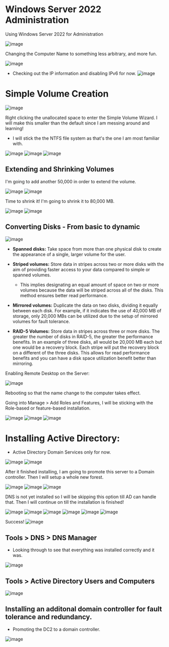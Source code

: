 # Windows Server 2022 Administration
Using Windows Server 2022 for Administration

![image](https://github.com/CertainRisk/Windows-Server-2022/assets/141761181/fa137044-93bb-4b3d-898e-f89ae6ebc921)

Changing the Computer Name to something less arbitrary, and more fun.

![image](https://github.com/CertainRisk/Windows-Server-2022/assets/141761181/bf927957-4685-4673-b445-d7ff734cb77a)


- Checking out the IP information and disabling IPv6 for now. 
![image](https://github.com/CertainRisk/Windows-Server-2022/assets/141761181/c1d04da7-6add-4795-9df2-8305b5726839)

# Simple Volume Creation

![image](https://github.com/CertainRisk/Windows-Server-2022/assets/141761181/ccda7a8c-a2a3-44c7-b72c-cf7e72fdc067)

Right clicking the unallocated space to enter the Simple Volume Wizard. I will make this smaller than the default since I am messing around and learning!
- I will stick the the NTFS file system as that's the one I am most familiar with. 

![image](https://github.com/CertainRisk/Windows-Server-2022/assets/141761181/24a33789-2d8d-4dcd-972e-5f8277c5dd26)
![image](https://github.com/CertainRisk/Windows-Server-2022/assets/141761181/524a9aed-faec-4c59-807d-443408a051f7)
![image](https://github.com/CertainRisk/Windows-Server-2022/assets/141761181/b686016a-0ea5-407c-a5db-939578c0d1f6)

## Extending and Shrinking Volumes 

I'm going to add another 50,000 in order to extend the volume.

![image](https://github.com/CertainRisk/Windows-Server-2022/assets/141761181/790fed03-7871-4175-a8ec-71e51f62ad90)
![image](https://github.com/CertainRisk/Windows-Server-2022/assets/141761181/4e7cc38c-4b78-464b-950b-91b0e36bd999)

Time to shrink it! I'm going to shrink it to 80,000 MB.

![image](https://github.com/CertainRisk/Windows-Server-2022/assets/141761181/514044ef-bcc2-480a-870b-bef6b79c6acf)
![image](https://github.com/CertainRisk/Windows-Server-2022/assets/141761181/4863ab92-9289-4c73-b8fa-cb645947198d)

## Converting Disks - From basic to dynamic 

![image](https://github.com/CertainRisk/Windows-Server-2022/assets/141761181/6e9a5f75-fcd2-4afd-bd86-584cc74ac0d3)

- **Spanned disks:** Take space from more than one physical disk to create the appearance of a single, larger volume for the user.

- **Striped volumes:** Store data in stripes across two or more disks with the aim of providing faster access to your data compared to simple or spanned volumes.
  - This implies designating an equal amount of space on two or more volumes because the data will be striped across all of the disks. This method ensures better read performance.

- **Mirrored volumes:** Duplicate the data on two disks, dividing it equally between each disk. For example, if it indicates the use of 40,000 MB of storage, only 20,000 MBs can be utilized due to the setup of mirrored volumes for fault tolerance.

- **RAID-5 Volumes:** Store data in stripes across three or more disks. The greater the number of disks in RAID-5, the greater the performance benefits. In an example of three disks, all would be 20,000 MB each but one would be a recovery block. Each stripe will put the recovery block on a different of the three disks. This allows for read performance benefits and you can have a disk space utilization benefit better than mirroring. 


Enabling Remote Desktop on the Server:

![image](https://github.com/CertainRisk/Windows-Server-2022/assets/141761181/027ce084-09a9-47a1-9d96-fc83ce37d752)

Rebooting so that the name change to the computer takes effect.


Going into Manage > Add Roles and Features, I will be sticking with the Role-based or feature-based installation. 

![image](https://github.com/CertainRisk/Windows-Server-2022/assets/141761181/9e5ec65c-1ed0-40c6-b02b-e695c9b1fde3)
![image](https://github.com/CertainRisk/Windows-Server-2022/assets/141761181/bbbb90e6-3612-4460-b9f4-9d7d989fe604)
![image](https://github.com/CertainRisk/Windows-Server-2022/assets/141761181/17a1748e-06ba-467f-93a1-b1636ae9d341)

# Installing Active Directory:
- Active Directory Domain Services only for now.

![image](https://github.com/CertainRisk/Windows-Server-2022/assets/141761181/9f344cbe-c23b-4db5-9ca7-6e302384fe53)
![image](https://github.com/CertainRisk/Windows-Server-2022/assets/141761181/ad433761-65b8-40df-964e-446225d66b7c)


After it finished installing, I am going to promote this server to a Domain controller. Then I will setup a whole new forest. 

![image](https://github.com/CertainRisk/Windows-Server-2022/assets/141761181/5178b7bb-474d-4393-b996-961edb734a5b)
![image](https://github.com/CertainRisk/Windows-Server-2022/assets/141761181/95e645cc-664f-4bce-acaa-dc2285cb4dd5)
![image](https://github.com/CertainRisk/Windows-Server-2022/assets/141761181/5d924e8b-f7e7-4c1a-a356-3bf625860db5)

DNS is not yet installed so I will be skipping this option till AD can handle that. Then I will continue on till the installation is finished!

![image](https://github.com/CertainRisk/Windows-Server-2022/assets/141761181/83485159-4a69-492e-bcc2-380749910ba3)
![image](https://github.com/CertainRisk/Windows-Server-2022/assets/141761181/17e6e0df-1611-4c8d-9065-3b7adee1bc4f)
![image](https://github.com/CertainRisk/Windows-Server-2022/assets/141761181/6c6fce9b-6569-427a-81e2-7f38864ad9fb)
![image](https://github.com/CertainRisk/Windows-Server-2022/assets/141761181/1ebfbe7a-3200-4cc7-91d2-5f25138e2380)
![image](https://github.com/CertainRisk/Windows-Server-2022/assets/141761181/29928037-c407-45ce-a43d-4da1ce54c26a)
![image](https://github.com/CertainRisk/Windows-Server-2022/assets/141761181/371287f2-23f4-406f-9db5-42675b5b2958)

Success!
![image](https://github.com/CertainRisk/Windows-Server-2022/assets/141761181/b97bf2ec-8f8e-45d3-b591-2f6f50db3703)

## Tools > DNS > DNS Manager
- Looking through to see that everything was installed correctly and it was. 

![image](https://github.com/CertainRisk/Windows-Server-2022/assets/141761181/fb63a65a-e3bb-4025-861f-6325a067c29f)

## Tools > Active Directory Users and Computers

![image](https://github.com/CertainRisk/Windows-Server-2022/assets/141761181/5f9cf47b-cbf6-4118-8aff-66e675426760)


## Installing an additonal domain controller for fault tolerance and redundancy. 
- Promoting the DC2 to a domain controller.
  
![image](https://github.com/CertainRisk/Windows-Server-2022/assets/141761181/f172e5b6-1462-4fad-907e-4ea4f0460f1c)












